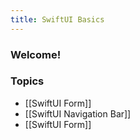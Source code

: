 ```yaml
---
title: SwiftUI Basics
---
```


### Welcome!

### Topics
- [[SwiftUI Form]]
- [[SwiftUI Navigation Bar]]
- [[SwiftUI Form]]

